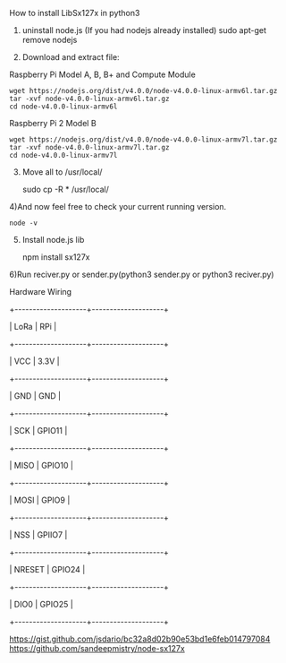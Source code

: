 
How to install LibSx127x in python3

1) uninstall node.js (If you had nodejs already installed)
	sudo apt-get remove nodejs   


2) Download and extract file:

Raspberry Pi Model A, B, B+ and Compute Module

	wget https://nodejs.org/dist/v4.0.0/node-v4.0.0-linux-armv6l.tar.gz 
	tar -xvf node-v4.0.0-linux-armv6l.tar.gz 
	cd node-v4.0.0-linux-armv6l

Raspberry Pi 2 Model B

	wget https://nodejs.org/dist/v4.0.0/node-v4.0.0-linux-armv7l.tar.gz
	tar -xvf node-v4.0.0-linux-armv7l.tar.gz 
	cd node-v4.0.0-linux-armv7l

3) Move all to /usr/local/ 

	sudo cp -R * /usr/local/

4)And now feel free to check your current running version.

	node -v

5) Install node.js lib

	npm install sx127x

6)Run reciver.py or sender.py(python3 sender.py or python3 reciver.py)


Hardware Wiring

+--------------------+--------------------+

|         LoRa       |        RPi         |

+--------------------+--------------------+

|      	  VCC        |        3.3V        |

+--------------------+--------------------+

|         GND        |        GND         |

+--------------------+--------------------+

|         SCK        |       GPIO11       |

+--------------------+--------------------+

|        MISO        |       GPIO10       |

+--------------------+--------------------+

|        MOSI        |       GPIO9        |

+--------------------+--------------------+

|        NSS         |       GPIIO7       |

+--------------------+--------------------+

|       NRESET       |       GPIO24       |

+--------------------+--------------------+

|        DIO0        |       GPIO25       |

+--------------------+--------------------+




https://gist.github.com/jsdario/bc32a8d02b90e53bd1e6feb014797084
https://github.com/sandeepmistry/node-sx127x

